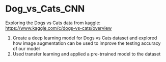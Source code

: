 # Dog_vs_Cats_CNN
Exploring the Dogs vs Cats data from kaggle: https://www.kaggle.com/c/dogs-vs-cats/overview

1. Create a deep learning model for Dogs vs Cats dataset and explored how image augmentation can be used to improve the testing accuracy of our model
2. Used transfer learning and applied a pre-trrained model to the dataset 
